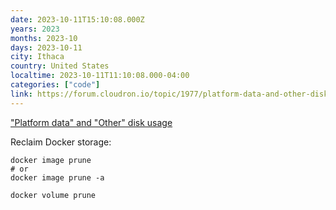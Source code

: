 ```yaml
---
date: 2023-10-11T15:10:08.000Z
years: 2023
months: 2023-10
days: 2023-10-11
city: Ithaca
country: United States
localtime: 2023-10-11T11:10:08.000-04:00
categories: ["code"]
link: https://forum.cloudron.io/topic/1977/platform-data-and-other-disk-usage/24
---
```

["Platform data" and "Other" disk usage](https://forum.cloudron.io/topic/1977/platform-data-and-other-disk-usage/24)

Reclaim Docker storage:

```
docker image prune
# or
docker image prune -a

docker volume prune
```
